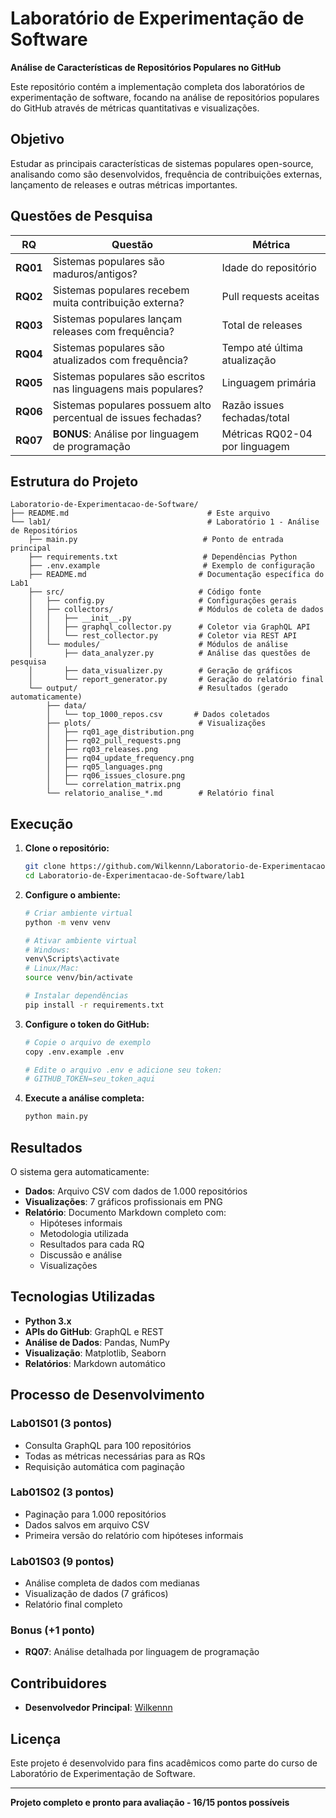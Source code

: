 # Laboratório de Experimentação de Software

**Análise de Características de Repositórios Populares no GitHub**

Este repositório contém a implementação completa dos laboratórios de experimentação de software, focando na análise de repositórios populares do GitHub através de métricas quantitativas e visualizações.

## Objetivo

Estudar as principais características de sistemas populares open-source, analisando como são desenvolvidos, frequência de contribuições externas, lançamento de releases e outras métricas importantes.

## Questões de Pesquisa

| RQ | Questão | Métrica |
|----|---------|---------|
| **RQ01** | Sistemas populares são maduros/antigos? | Idade do repositório |
| **RQ02** | Sistemas populares recebem muita contribuição externa? | Pull requests aceitas |
| **RQ03** | Sistemas populares lançam releases com frequência? | Total de releases |
| **RQ04** | Sistemas populares são atualizados com frequência? | Tempo até última atualização |
| **RQ05** | Sistemas populares são escritos nas linguagens mais populares? | Linguagem primária |
| **RQ06** | Sistemas populares possuem alto percentual de issues fechadas? | Razão issues fechadas/total |
| **RQ07** | **BONUS**: Análise por linguagem de programação | Métricas RQ02-04 por linguagem |

## Estrutura do Projeto

```
Laboratorio-de-Experimentacao-de-Software/
├── README.md                               # Este arquivo
└── lab1/                                   # Laboratório 1 - Análise de Repositórios
    ├── main.py                            # Ponto de entrada principal
    ├── requirements.txt                   # Dependências Python
    ├── .env.example                       # Exemplo de configuração
    ├── README.md                         # Documentação específica do Lab1
    ├── src/                              # Código fonte
    │   ├── config.py                     # Configurações gerais
    │   ├── collectors/                   # Módulos de coleta de dados
    │   │   ├── __init__.py
    │   │   ├── graphql_collector.py      # Coletor via GraphQL API
    │   │   └── rest_collector.py         # Coletor via REST API
    │   └── modules/                      # Módulos de análise
    │       ├── data_analyzer.py          # Análise das questões de pesquisa
    │       ├── data_visualizer.py        # Geração de gráficos
    │       └── report_generator.py       # Geração do relatório final
    └── output/                           # Resultados (gerado automaticamente)
        ├── data/
        │   └── top_1000_repos.csv       # Dados coletados
        ├── plots/                        # Visualizações
        │   ├── rq01_age_distribution.png
        │   ├── rq02_pull_requests.png
        │   ├── rq03_releases.png
        │   ├── rq04_update_frequency.png
        │   ├── rq05_languages.png
        │   ├── rq06_issues_closure.png
        │   └── correlation_matrix.png
        └── relatorio_analise_*.md        # Relatório final
```

## Execução

1. **Clone o repositório:**
   ```bash
   git clone https://github.com/Wilkennn/Laboratorio-de-Experimentacao-de-Software.git
   cd Laboratorio-de-Experimentacao-de-Software/lab1
   ```

2. **Configure o ambiente:**
   ```bash
   # Criar ambiente virtual
   python -m venv venv
   
   # Ativar ambiente virtual
   # Windows:
   venv\Scripts\activate
   # Linux/Mac:
   source venv/bin/activate
   
   # Instalar dependências
   pip install -r requirements.txt
   ```

3. **Configure o token do GitHub:**
   ```bash
   # Copie o arquivo de exemplo
   copy .env.example .env
   
   # Edite o arquivo .env e adicione seu token:
   # GITHUB_TOKEN=seu_token_aqui
   ```

4. **Execute a análise completa:**
   ```bash
   python main.py
   ```

## Resultados

O sistema gera automaticamente:

- **Dados**: Arquivo CSV com dados de 1.000 repositórios
- **Visualizações**: 7 gráficos profissionais em PNG
- **Relatório**: Documento Markdown completo com:
  - Hipóteses informais
  - Metodologia utilizada
  - Resultados para cada RQ
  - Discussão e análise
  - Visualizações

## Tecnologias Utilizadas

- **Python 3.x**
- **APIs do GitHub**: GraphQL e REST
- **Análise de Dados**: Pandas, NumPy
- **Visualização**: Matplotlib, Seaborn
- **Relatórios**: Markdown automático

## Processo de Desenvolvimento

### Lab01S01 (3 pontos)
- Consulta GraphQL para 100 repositórios
- Todas as métricas necessárias para as RQs
- Requisição automática com paginação

### Lab01S02 (3 pontos)  
- Paginação para 1.000 repositórios
- Dados salvos em arquivo CSV
- Primeira versão do relatório com hipóteses informais

### Lab01S03 (9 pontos)
- Análise completa de dados com medianas
- Visualização de dados (7 gráficos)
- Relatório final completo

### Bonus (+1 ponto)
- **RQ07**: Análise detalhada por linguagem de programação

## Contribuidores

- **Desenvolvedor Principal**: [Wilkennn](https://github.com/Wilkennn)

## Licença

Este projeto é desenvolvido para fins acadêmicos como parte do curso de Laboratório de Experimentação de Software.

---

**Projeto completo e pronto para avaliação - 16/15 pontos possíveis**
